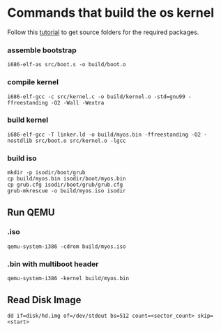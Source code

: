 # Commands that build the os kernel

Follow this [tutorial](https://wiki.osdev.org/GCC_Cross-Compiler) to get source folders for the required packages.

### assemble bootstrap
`i686-elf-as src/boot.s -o build/boot.o`

### compile kernel
`i686-elf-gcc -c src/kernel.c -o build/kernel.o -std=gnu99 -ffreestanding -O2 -Wall -Wextra`

### build kernel
`i686-elf-gcc -T linker.ld -o build/myos.bin -ffreestanding -O2 -nostdlib src/boot.o src/kernel.o -lgcc`

### build iso
```
mkdir -p isodir/boot/grub
cp build/myos.bin isodir/boot/myos.bin
cp grub.cfg isodir/boot/grub/grub.cfg
grub-mkrescue -o build/myos.iso isodir
```

## Run QEMU

### .iso
`qemu-system-i386 -cdrom build/myos.iso`

### .bin with multiboot header
`qemu-system-i386 -kernel build/myos.bin`

## Read Disk Image
`dd if=disk/hd.img of=/dev/stdout bs=512 count=<sector_count> skip=<start>`